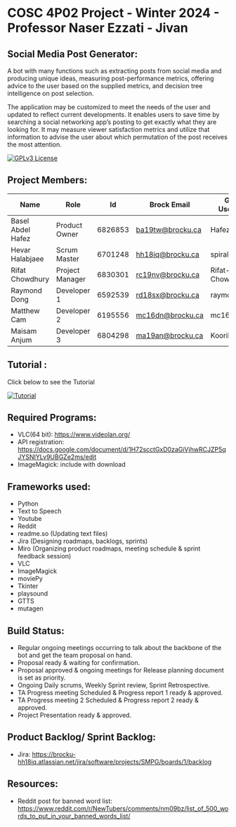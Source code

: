 # COSC 4P02 Project - Winter 2024 - Professor Naser Ezzati - Jivan
## Social Media Post Generator:

A bot with many functions such as extracting posts from social media and producing unique ideas, measuring post-performance metrics, offering advice to the user based on the supplied metrics, and decision tree intelligence on post selection.

The application may be customized to meet the needs of the user and updated to reflect current developments. It enables users to save time by searching a social networking app’s posting to get exactly what they are looking for. It may measure viewer satisfaction metrics and utilize that information to advise the user about which permutation of the post receives the most attention.

[![GPLv3 License](https://img.shields.io/badge/License-GPL%20v3-blue.svg)](https://github.com/mc16dn/COSC-4P02-Group-Assignment/blob/main/LICENSE)

## Project Members:

| Name  | Role | Id | Brock Email | Github Username |
| ------------- | ------------- | ------------- |------------- |------------- |
| Basel Abdel Hafez | Product Owner | 6826853 | ba19tw@brocku.ca | Hafezberg |
| Hevar Halabjaee | Scrum Master  | 6701248 | hh18iq@brocku.ca | spiralwind |
| Rifat Chowdhury  | Project Manager  | 6830301 | rc19nv@brocku.ca | Rifat-Chowdhury |
| Raymond Dong | Developer 1  | 6592539 | rd18sx@brocku.ca | raymonddong2 |
| Matthew Cam | Developer 2  | 6195556 | mc16dn@brocku.ca | mc16dn |
| Maisam Anjum | Developer 3  | 6804298 | ma19an@brocku.ca | Koorikdat |


## Tutorial :
Click below to see the Tutorial

[![Tutorial](https://img.youtube.com/vi/IMxsNklaO-o/maxresdefault.jpg)](https://youtu.be/IMxsNklaO-o)

## Required Programs:
- VLC(64 bit): https://www.videolan.org/
- API registration: https://docs.google.com/document/d/1H72scctGxD0zaGiVjhwRCJZP5qJYSNIYLv9UBGZe2ms/edit
- ImageMagick: include with download

## Frameworks used:
- Python
- Text to Speech
- Youtube 
- Reddit
- readme.so (Updating text files)
- Jira (Designing roadmaps, backlogs, sprints)
- Miro (Organizing product roadmaps, meeting schedule & sprint feedback session)
- VLC
- ImageMagick
- moviePy
- Tkinter
- playsound
- GTTS
- mutagen
## Build Status:
- Regular ongoing meetings occurring to talk about the backbone of the bot and get the team proposal on hand.
- Proposal ready & waiting for confirmation.
- Proposal approved & ongoing meetings for Release planning document is set as priority.
- Ongoing Daily scrums, Weekly Sprint review, Sprint Retrospective.
- TA Progress meeting Scheduled & Progress report 1 ready & approved.
- TA Progress meeting 2 Scheduled & Progress report 2 ready & approved. 
- Project Presentation ready & approved.

## Product Backlog/ Sprint Backlog:
- Jira: https://brocku-hh18iq.atlassian.net/jira/software/projects/SMPG/boards/1/backlog

## Resources: 
- Reddit post for banned word list: https://www.reddit.com/r/NewTubers/comments/nm09bz/list_of_500_words_to_put_in_your_banned_words_list/
